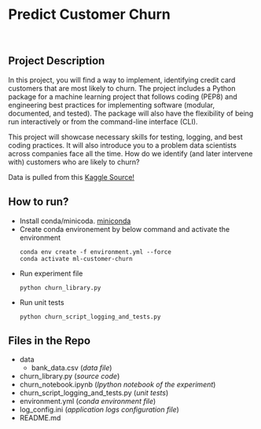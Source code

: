 # Predict Customer Churn
<br>

## Project Description

In this project, you will find a way to implement, identifying credit card customers that are most likely to churn. The project includes a Python package for a machine learning project that follows coding (PEP8) and engineering best practices for implementing software (modular, documented, and tested). The package will also have the flexibility of being run interactively or from the command-line interface (CLI).

This project will showcase necessary skills for testing, logging, and best coding practices. It will also introduce you to a problem data scientists across companies face all the time. How do we identify (and later intervene with) customers who are likely to churn?

Data is pulled from this [Kaggle Source!](https://www.kaggle.com/datasets/sakshigoyal7/credit-card-customers/code)

## How to run? 

- Install conda/minicoda. [miniconda](https://docs.conda.io/en/latest/miniconda.html#installing)
- Create conda environement by below command and activate the environment
    ```
    conda env create -f environment.yml --force
    conda activate ml-customer-churn
    ```
- Run experiment file
    ```
    python churn_library.py
    ```
- Run unit tests
    ```
    python churn_script_logging_and_tests.py
    ```

## Files in the Repo

- data
    - bank_data.csv (*data file*)
- churn_library.py (*source code*)
- churn_notebook.ipynb (*Ipython notebook of the experiment*)
- churn_script_logging_and_tests.py (*unit tests*)
- environment.yml (*conda environment file*)
- log_config.ini (*application logs configuration file*)
- README.md 